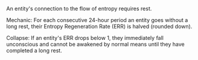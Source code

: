 An entity's connection to the flow of entropy requires rest.

Mechanic: For each consecutive 24-hour period an entity goes without a long rest, their Entropy Regeneration Rate (ERR) is halved (rounded down).

Collapse: If an entity's ERR drops below 1, they immediately fall unconscious and cannot be awakened by normal means until they have completed a long rest.